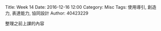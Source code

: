 Title: Week 14
Date: 2016-12-16 12:00
Category: Misc
Tags: 使用導引, 創造力, 表達能力, 協同設計
Author: 40423229

<p>整理之前上課的內容<p>